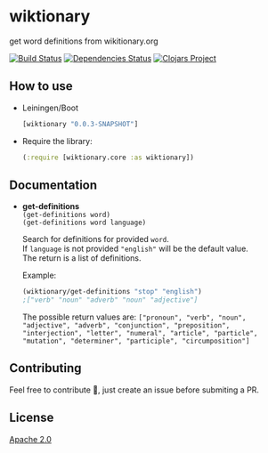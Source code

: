# wiktionary
get word definitions from wikitionary.org

[![Build Status](https://travis-ci.org/leonardiwagner/wiktionary.svg?branch=master)](https://travis-ci.org/leonardiwagner/wiktionary)
[![Dependencies Status](https://versions.deps.co/leonardiwagner/wiktionary/status.svg)](https://versions.deps.co/leonardiwagner/wiktionary)
[![Clojars Project](https://img.shields.io/clojars/v/wiktionary.svg)](https://clojars.org/wiktionary)

## How to use
- Leiningen/Boot
  ```clojure
  [wiktionary "0.0.3-SNAPSHOT"]
  ```

- Require the library:
  ```clojure
  (:require [wiktionary.core :as wiktionary])
  ```
## Documentation
- **get-definitions**
<br>`(get-definitions word)`
<br>`(get-definitions word language)`

  Search for definitions for provided `word`. <br>If `language` is not provided `"english"` will be the default value.
  <br>The return is a list of definitions.

  Example:
  ```clojure
  (wiktionary/get-definitions "stop" "english")
  ;["verb" "noun" "adverb" "noun" "adjective"]
  ```

  The possible return values are: `["pronoun", "verb", "noun", "adjective", "adverb", "conjunction", "preposition", "interjection", "letter", "numeral", "article", "particle", "mutation", "determiner", "participle", "circumposition"]`

## Contributing
Feel free to contribute 🤗, just create an issue before submiting a PR.

## License

[Apache 2.0][apache-license]

[apache-license]:./LICENSE
